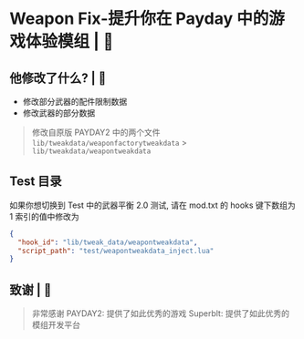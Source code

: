 # Weapon Fix-提升你在 Payday 中的游戏体验模组 | 🥰

## 他修改了什么? | 🍚

- 修改部分武器的配件限制数据
- 修改武器的部分数据

> 修改自原版 PAYDAY2 中的两个文件
> `lib/tweakdata/weaponfactorytweakdata` > `lib/tweakdata/weapontweakdata`

## Test 目录

如果你想切换到 Test 中的武器平衡 2.0 测试, 请在 mod.txt 的 hooks 键下数组为 1 索引的值中修改为

```json
{
  "hook_id": "lib/tweak_data/weapontweakdata",
  "script_path": "test/weapontweakdata_inject.lua"
}
```

## 致谢 | 📄

> 非常感谢
> PAYDAY2: 提供了如此优秀的游戏
> Superblt: 提供了如此优秀的模组开发平台
